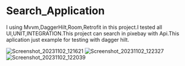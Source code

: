 # Search_Application
I using Mvvm,DaggerHilt,Room,Retrofit in this project.I tested all UI,UNIT,INTEGRATION.This project can search  in pixebay with Api.This aplication just example for testing with dagger hilt.

![Screenshot_20231102_121621](https://github.com/MustafaSertac/Search_Application/assets/46023127/1f7bc3dd-e4d8-4a37-b291-bdd629fd4f5d)
![Screenshot_20231102_122327](https://github.com/MustafaSertac/Search_Application/assets/46023127/042413de-812c-4a48-bba4-253647f19169)
![Screenshot_20231102_122039](https://github.com/MustafaSertac/Search_Application/assets/46023127/cd945682-8d72-4be4-beef-d6d662346ca0)

